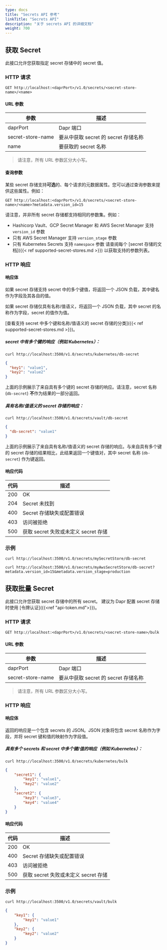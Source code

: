 ```yaml
---
type: docs
title: "Secrets API 参考"
linkTitle: "Secrets API"
description: "关于 secrets API 的详细文档"
weight: 700
---
```


## 获取 Secret

此接口允许您获取指定 secret 存储中的 secret 值。

### HTTP 请求

```
GET http://localhost:<daprPort>/v1.0/secrets/<secret-store-name>/<name>
```

#### URL 参数

参数 | 描述
--------- | -----------
daprPort | Dapr 端口
secret-store-name | 要从中获取 secret 的 secret 存储名称
name | 要获取的 secret 名称

> 请注意，所有 URL 参数区分大小写。

#### 查询参数

某些 secret 存储支持**可选**的、每个请求的元数据属性。您可以通过查询参数来提供这些属性。例如：

```
GET http://localhost:<daprPort>/v1.0/secrets/<secret-store-name>/<name>?metadata.version_id=15
```

请注意，并非所有 secret 存储都支持相同的参数集。例如：
- Hashicorp Vault、GCP Secret Manager 和 AWS Secret Manager 支持 `version_id` 参数
- 只有 AWS Secret Manager 支持 `version_stage` 参数
- 只有 Kubernetes Secrets 支持 `namespace` 参数
请查阅每个 [secret 存储的文档]({{< ref supported-secret-stores.md >}}) 以获取支持的参数列表。

### HTTP 响应

#### 响应体

如果 secret 存储支持 secret 中的多个键值，将返回一个 JSON 负载，其中键名作为字段及其各自的值。

如果 secret 存储仅具有名称/值语义，将返回一个 JSON 负载，其中 secret 的名称作为字段，secret 的值作为值。

[查看支持 secret 中多个键和名称/值语义的 secret 存储的分类]({{< ref supported-secret-stores.md >}})。

##### secret 中有多个键的响应（例如 Kubernetes）：

```shell
curl http://localhost:3500/v1.0/secrets/kubernetes/db-secret
```

```json
{
  "key1": "value1",
  "key2": "value2"
}
```

上面的示例展示了来自具有多个键的 secret 存储的响应。请注意，secret 名称 (`db-secret`) **不**作为结果的一部分返回。

##### 具有名称/值语义的 secret 存储的响应：

```shell
curl http://localhost:3500/v1.0/secrets/vault/db-secret
```

```json
{
  "db-secret": "value1"
}
```

上面的示例展示了来自具有名称/值语义的 secret 存储的响应。与来自具有多个键的 secret 存储的结果相比，此结果返回一个键值对，其中 secret 名称 (`db-secret`) 作为键返回。

#### 响应代码

代码 | 描述
---- | -----------
200  | OK
204  | Secret 未找到
400  | Secret 存储缺失或配置错误
403  | 访问被拒绝
500  | 获取 secret 失败或未定义 secret 存储

### 示例

```shell
curl http://localhost:3500/v1.0/secrets/mySecretStore/db-secret
```

```shell
curl http://localhost:3500/v1.0/secrets/myAwsSecretStore/db-secret?metadata.version_id=15&metadata.version_stage=production
```

## 获取批量 Secret

此接口允许您获取 secret 存储中的所有 secret。
建议为 Dapr 配置 secret 存储时使用 [令牌认证]({{<ref "api-token.md">}})。

### HTTP 请求

```
GET http://localhost:<daprPort>/v1.0/secrets/<secret-store-name>/bulk
```

#### URL 参数

参数 | 描述
--------- | -----------
daprPort | Dapr 端口
secret-store-name | 要从中获取 secret 的 secret 存储名称

> 请注意，所有 URL 参数区分大小写。

### HTTP 响应

#### 响应体

返回的响应是一个包含 secrets 的 JSON。JSON 对象将包含 secret 名称作为字段，并将 secret 键和值的映射作为字段值。

##### 具有多个 secrets 和 secret 中多个键/值的响应（例如 Kubernetes）：

```shell
curl http://localhost:3500/v1.0/secrets/kubernetes/bulk
```

```json
{
    "secret1": {
        "key1": "value1",
        "key2": "value2"
    },
    "secret2": {
        "key3": "value3",
        "key4": "value4"
    }
}
```

#### 响应代码

代码 | 描述
---- | -----------
200  | OK
400  | Secret 存储缺失或配置错误
403  | 访问被拒绝
500  | 获取 secret 失败或未定义 secret 存储

### 示例

```shell
curl http://localhost:3500/v1.0/secrets/vault/bulk
```

```json
{
    "key1": {
        "key1": "value1"
    },
    "key2": {
        "key2": "value2"
    }
}
```